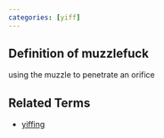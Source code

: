 ```yaml
---
categories: [yiff]
---
```


## Definition of muzzlefuck

using the muzzle to penetrate an orifice

## Related Terms

- [yiffing](./yiffing)
